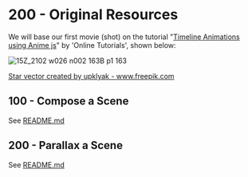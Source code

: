 # 200 - Original Resources

We will base our first movie (shot) on the tutorial "[Timeline Animations using Anime js](https://www.youtube.com/watch?v=p6vIxQA_bgs)" by 'Online Tutorials', shown below:

![15Z_2102 w026 n002 163B p1 163](https://user-images.githubusercontent.com/12828104/137687212-e772fd31-5d9b-4b8f-893c-a46aa2249134.jpg)

<a href='https://www.freepik.com/vectors/star'>Star vector created by upklyak - www.freepik.com</a>

## 100 - Compose a Scene

See [README.md](./100/README.md)

## 200 - Parallax a Scene

See [README.md](./200/README.md)
